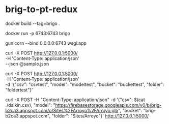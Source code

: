 # brig-to-pt-redux

docker build --tag=brigo .

docker run -p 6743:6743 brigo

gunicorn --bind 0.0.0.0:6743 wsgi:app

curl -X POST http://127.0.0.1:5000/ \
   -H 'Content-Type: application/json' \
   --json @sample.json

curl -X POST http://127.0.0.1:5000/ \
   -H 'Content-Type: application/json' \
   -d '{"csv": "csvtest", "model": "modeltest", "bucket": "buckettest", "folder": "foldertest"}'

    
curl -X POST -H "Content-Type: application/json" -d '{"csv": $(cat ./daikin.csv), "model": "https://firebasestorage.googleapis.com/v0/b/brig-b2ca3.appspot.com/o/Sites%2FArroyo%2FArroyo.glb", "bucket": "brig-b2ca3.appspot.com", "folder": "Sites/Arroyo"}' http://127.0.0.1:5000/